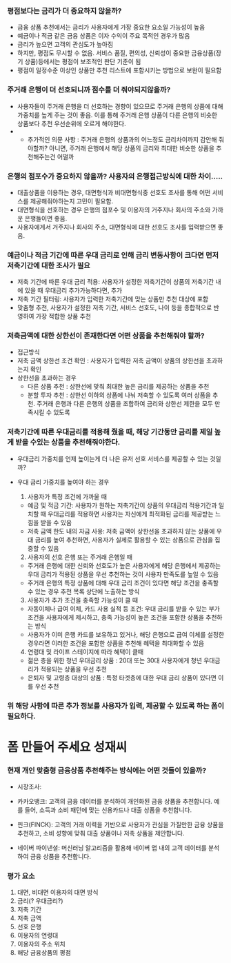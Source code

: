 ### 평점보다는 금리가 더 중요하지 않을까?
- 금융 상품 추천에서는 금리가 사용자에게 가장 중요한 요소일 가능성이 높음
- 예금이나 적금 같은 금융 상품은 이자 수익이 주요 목적인 경우가 많음
- 금리가 높으면 고객의 관심도가 높아짐
- 하지만, 평점도 무시할 수 없음. 서비스 품질, 편의성, 신뢰성이 중요한 금융상품(장기 상품)등에서는 평점이 보조적인 판단 기준이 됨
- 평점이 일정수준 이상인 상품만 추천 리스트에 포함시키는 방법으로 보완이 필요함

### 주거래 은행이 더 선호되니까 점수를 더 줘야되지않을까?
- 사용자들이 주거래 은행을 더 선호하는 경향이 있으므로 주거래 은행의 상품에 대해 가중치를 높게 주는 것이 좋음. 이를 통해 주거래 은행 상품이 다른 은행의 비슷한 상품보다 추천 우선순위에 오르게 해야한다.
- + 추가적인 의문 사항 : 주거래 은행의 상품과의 어느정도 금리차이까지 감안해 줘야할까? 아니면, 주거래 은행에서 해당 상품의 금리와 최대한 비슷한 상품을 추천해주는건 어떨까

### 은행의 점포수가 중요하지 않을까? 사용자의 은행접근방식에 대한 차이.....
- 대출상품을 이용하는 경우, 대면형식과 비대면형식중 선호도 조사를 통해 어떤 서비스를 제공해줘야하는지 고민이 필요함.
- 대면형식을 선호하는 경우 은행의 점포수 및 이용자의 거주지나 회사의 주소와 가까운 은행들이면 좋음.
- 사용자에게서 거주지나 회사의 주소, 대면형식에 대한 선호도 조사를 입력받으면 좋음.

### 예금이나 적금 기간에 따른 우대 금리로 인해 금리 변동사항이 크다면 먼저 저축기간에 대한 조사가 필요
- 저축 기간에 따른 우대 금리 적용: 사용자가 설정한 저축기간이 상품의 저축기간 내에 있을 때 우대금리 추가가능하다면, 추가
- 저축 기간 필터링: 사용자가 입력한 저축기간에 맞는 상품만 추천 대상에 포함
- 맞춤형 추천, 사용자가 설정한 저축 기간, 서비스 선호도, 나이 등을 종합적으로 반영하여 가장 적합한 상품 추천

### 저축금액에 대한 상한선이 존재한다면 어떤 상품을 추천해줘야 할까?
- 접근방식
- 저축 금액 상한선 조건 확인 : 사용자가 입력한 저축 금액이 상품의 상한선을 초과하는지 확인
- 상한선을 초과하는 경우
  - 다른 상품 추천 : 상한선에 맞춰 최대한 높은 금리를 제공하는 상품을 추천
  - 분할 투자 추천 : 상한선 이하의 상품에 나눠 저축할 수 있도록 여러 상품을 추천. 주거래 은행과 다른 은행의 상품을 조합하여 금리와 상한선 제한을 모두 만족시킬 수 있도록

### 저축기간에 따른 우대금리를 적용해 줬을 때, 해당 기간동안 금리를 제일 높게 받을 수있는 상품을 추천해줘야한다.
- 우대금리 가중치를 언제 높이는게 더 나은 유저 선호 서비스를 제공할 수 있는 것일까?
- 우대 금리 가중치를 높여야 하는 경우
  1. 사용자가 특정 조건에 가까울 때
    - 예금 및 적금 기간: 사용자가 원하는 저축기간이 상품의 우대금리 적용기간과 일치할 때 우대금리를 적용하면 사용자는 자신에게 최적화된 금리를 제공받는 느낌을 받을 수 있음
    - 저축 금액 한도 내의 자금 사용: 저축 금액이 상한선을 초과하지 않는 상품에 우대 금리를 높여 추천하면, 사용자가 실제로 활용할 수 있는 상품으로 관심을 집중할 수 있음

  2. 사용자의 선호 은행 또는 주거래 은행일 때
    - 주거래 은행에 대한 신뢰와 선호도가 높은 사용자에게 해당 은행에서 제공하는 우대 금리가 적용된 상품을 우선 추천하는 것이 사용자 만족도를 높일 수 있음
    - 주거래 은행의 특정 상품에 대해 우대 금리 조건이 있다면 해당 조건을 충족할 수 있는 경우 추천 목록 상단에 노출하는 방식

  3. 사용자가 추가 조건을 충족할 가능성이 클 때
    - 자동이체나 급여 이체, 카드 사용 실적 등 조건: 우대 금리를 받을 수 있는 부가 조건을 사용자에게 제시하고, 충족 가능성이 높은 조건을 포함한 상품을 추천하는 방식
    - 사용자가 이미 은행 카드를 보유하고 있거나, 해당 은행으로 급여 이체를 설정한 경우라면 이러한 조건을 포함한 상품을 추천해 혜택을 최대화할 수 있음

  4. 연령대 및 라이프 스테이지에 따라 혜택이 클때
    - 젊은 층을 위한 청년 우대금리 상품 : 20대 또는 30대 사용자에게 청년 우대금리가 적용되는 상품을 우선 추천
    - 은퇴자 및 고령층 대상의 상품 : 특정 타겟층에 대한 우대 금리 상품이 있다면 이를 우선 추천
### 위 해당 사항에 따른 추가 정보를 사용자가 입력, 제공할 수 있도록 하는 폼이 필요하다.

# 폼 만들어 주세요 성재씨

### 현재 개인 맞춤형 금융상품 추천해주는 방식에는 어떤 것들이 있을까?
- 시장조사:
- 카카오뱅크: 고객의 금융 데이터를 분석하여 개인화된 금융 상품을 추천합니다. 예를 들어, 소득과 소비 패턴에 맞는 신용카드나 대출 상품을 추천합니다.

- 핀크(FINCK): 고객의 거래 이력을 기반으로 사용자가 관심을 가질만한 금융 상품을 추천하고, 소비 성향에 맞춰 대출 상품이나 저축 상품을 제안합니다.

- 네이버 파이낸셜: 머신러닝 알고리즘을 활용해 네이버 앱 내의 고객 데이터를 분석하여 금융 상품을 추천합니다.

### 평가 요소
1. 대면, 비대면 이용자의 대면 방식
2. 금리(? 우대금리?)
3. 저축 기간
4. 저축 금액
5. 선호 은행
6. 이용자의 연령대
7. 이용자의 주소 위치
8. 해당 금융상품의 평점